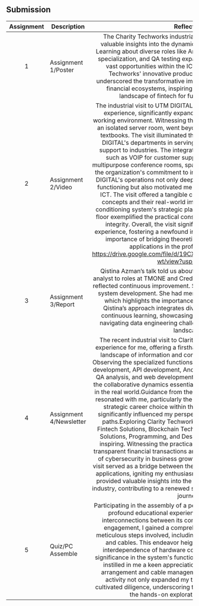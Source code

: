 ## Submission
| Assignment | Description  | Reflection |
| :-----: |  ------ | :-----: | 
| 1 | Assignment 1/Poster | The Charity Techworks industrial talk on ICT jobs left me with valuable insights into the dynamic world of technology careers. Learning about diverse roles like Android development, Blockchain specialization, and QA testing expanded my understanding of the vast opportunities within the ICT sector. Witnessing Charity Techworks' innovative products, particularly "Rapid Pay," underscored the transformative impact of technology in reshaping financial ecosystems, inspiring me to consider the evolving landscape of fintech for future career exploration.| 
| 2 | Assignment 2/Video | The industrial visit to UTM DIGITAL proved to be a highly beneficial experience, significantly expanding my insight into the future working environment. Witnessing the real data center, complete with an isolated server room, went beyond theoretical knowledge from textbooks. The visit illuminated the collaborative efforts of UTM DIGITAL's departments in serving both UTM and providing ICT support to industries. The integration of advanced technologies, such as VOIP for customer support and Huawei Ideahub for multipurpose conference rooms, sparked excitement and showcased the organization's commitment to innovation. The exposure to UTM DIGITAL's operations not only deepened my understanding of their functioning but also motivated me to delve further into the field of ICT. The visit offered a tangible connection between theoretical concepts and their real-world implementation. Notably, the air conditioning system's strategic placement beneath the data center floor exemplified the practical considerations in maintaining server integrity. Overall, the visit significantly enriched my learning experience, fostering a newfound interest in ICT and reinforcing the importance of bridging theoretical knowledge with practical applications in the professional landscape. https://drive.google.com/file/d/19CXT6zDv0II_Y_acRiDPgoLa8tQnA-wt/view?usp=drivesdk | 
| 3 | Assignment 3/Report | Qistina Azman’s talk told us about her career journey, from data analyst to roles at TMONE and Credence which shows that her effort reflected continuous improvement. She also provided an overview of system development. She had mentioned some technology stack which highlights the importance of coding skills. Overall, Ms, Qistina’s approach integrates diverse tools, technologies, and continuous learning, showcasing a comprehensive strategy for navigating data engineering challenges in the evolving business landscape. | 
| 4 | Assignment 4/Newsletter | The recent industrial visit to Clarity Techwork has been a pivotal experience for me, offering a firsthand exploration into the intricate landscape of information and communication technology (ICT). Observing the specialized functions within the company, such as iOS development, API development, Android development, UI/UX design, QA analysis, and web development, provided valuable insights into the collaborative dynamics essential for crafting innovative solutions in the real world.Guidance from the Chief Technology Officer (CTO) resonated with me, particularly the emphasis on specialization as a strategic career choice within the ICT sector. This advice has significantly influenced my perspective on potential future career paths.Exploring Clarity Techwork's innovative areas, including Fintech Solutions, Blockchain Technologies, Cybersecurity, Cloud Solutions, Programming, and Design, was both enlightening and inspiring. Witnessing the practical applications of blockchain for transparent financial transactions and understanding the crucial role of cybersecurity in business growth left a lasting impression. The visit served as a bridge between theoretical knowledge and practical applications, igniting my enthusiasm for pursuing a career in ICT. It provided valuable insights into the diverse opportunities within the industry, contributing to a renewed sense of purpose in my academic journey. |
| 5 | Quiz/PC Assemble | Participating in the assembly of a personal computer has provided a profound educational experience, elucidating the intricate interconnections between its components. Through hands-on engagement, I gained a comprehensive understanding of the meticulous steps involved, including the complex network of wires and cables. This endeavor heightened my awareness of the interdependence of hardware components, emphasizing their significance in the system's functionality. Furthermore, the process instilled in me a keen appreciation for precision in component arrangement and cable management. In essence, this practical activity not only expanded my technical knowledge but also cultivated diligence, underscoring the educational value inherent in the hands-on exploration of PC assembly. |
